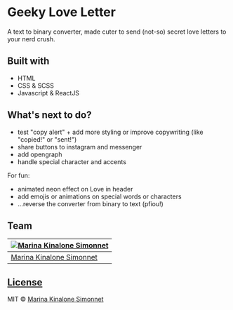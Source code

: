 # Geeky Love Letter
A text to binary converter, made cuter to send (not-so) secret love letters to your nerd crush.

## Built with 

- HTML
- CSS & SCSS
- Javascript & ReactJS

## What's next to do?

- test "copy alert" +  add more styling or improve copywriting (like "copied!" or "sent!")
- share buttons to instagram and messenger
- add opengraph
- handle special character and accents 

For fun:
- animated neon effect on Love in header
- add emojis or animations on special words or characters
- ...reverse the converter from binary to text (pfiou!)

 
## Team

[![Marina Kinalone Simonnet](https://avatars.githubusercontent.com/u/63544936?v=3&s=144)](https://github.com/marinakinalone) |
---|
[Marina Kinalone Simonnet](https://github.com/marinakinalone) |

## [License](https://github.com/marinakinalone/geeky-love-letter/blob/main/LICENSE.txt)

MIT © [Marina Kinalone Simonnet](https://github.com/marinakinalone)